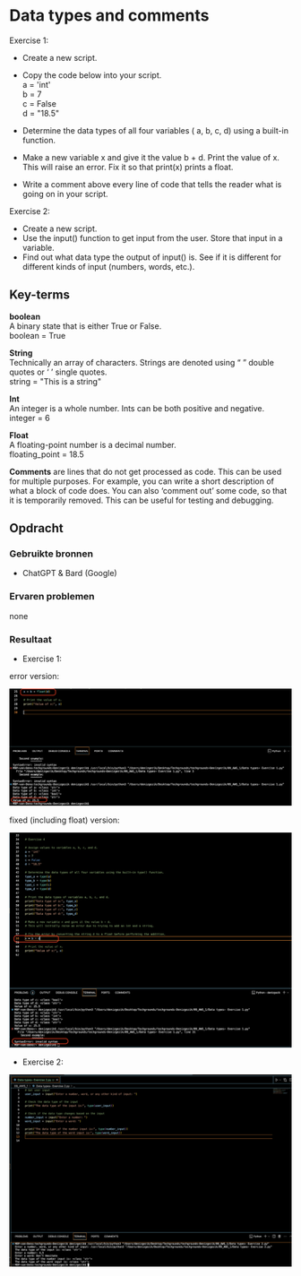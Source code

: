 # Data types and comments

Exercise 1:

- Create a new script. <br>

- Copy the code below into your script.<br>
a = 'int'<br>
b = 7<br>
c = False<br>
d = "18.5"<br>
- Determine the data types of all four variables ( a, b, c, d) using a built-in function.<br>
- Make a new variable x and give it the value b + d. Print the value of x. This will raise an error. Fix it so that print(x) prints a float.<br>
- Write a comment above every line of code that tells the reader what is going on in your script.<br>


Exercise 2:

- Create a new script.<br>
- Use the input() function to get input from the user. Store that input in a variable.<br>
- Find out what data type the output of input() is. See if it is different for different kinds of input (numbers, words, etc.).<br>

## Key-terms

<b>boolean</b> <br>
A binary state that is either True or False.<br>
boolean = True<br>

<b>String</b> <br>
Technically an array of characters. Strings are denoted using “ ” double quotes or ‘ ’ single quotes. <br>
string = "This is a string" <br>

<b>Int</b> <br>
An integer is a whole number. Ints can be both positive and negative. <br>
integer = 6 <br>

<b>Float</b> <br>
A floating-point number is a decimal number. <br>
floating_point = 18.5 <br>

<b>Comments</b> are lines that do not get processed as code. This can be used for multiple purposes. For example, you can write a short description of what a block of code does. You can also ‘comment out’ some code, so that it is temporarily removed. This can be useful for testing and debugging.

## Opdracht
### Gebruikte bronnen

- ChatGPT & Bard (Google)

### Ervaren problemen
none

### Resultaat

- Exercise 1:

error version:

![Alt text](09_includes/error.png)

fixed (including float) version:

![Alt text](09_includes/fixed.png)


- Exercise 2:

![Alt text](<09_includes/Data types Exercise 2.png>)